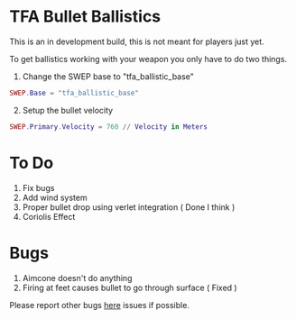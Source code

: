 # TFA Bullet Ballistics
This is an in development build, this is not meant for players just yet.

To get ballistics working with your weapon you only have to do two things.

1. Change the SWEP base to "tfa_ballistic_base"
```lua
SWEP.Base = "tfa_ballistic_base"
```
2. Setup the bullet velocity
```lua
SWEP.Primary.Velocity = 760 // Velocity in Meters
```

# To Do
1. Fix bugs
2. Add wind system
3. Proper bullet drop using verlet integration ( Done I think )
4. Coriolis Effect

# Bugs
1. Aimcone doesn't do anything
2. Firing at feet causes bullet to go through surface ( Fixed )

Please report other bugs [here](https://github.com/Daxble/TFA-Bullet-Ballistics/issues) issues if possible.
